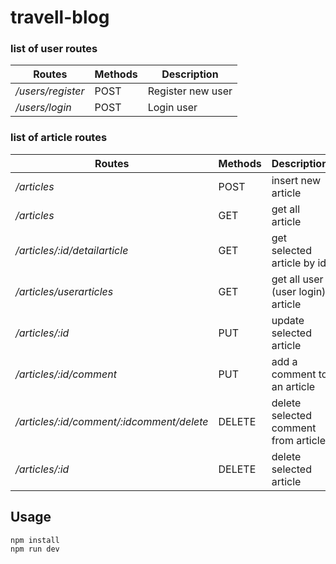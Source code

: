 # travell-blog

### list of user routes
Routes | Methods | Description
-------|---------|------------
_/users/register_ | POST | Register new user
_/users/login_ | POST | Login user 


### list of article routes
Routes | Methods | Description
-------|---------|------------
_/articles_ | POST | insert new article
_/articles_ | GET | get all article
_/articles/:id/detailarticle_ | GET | get selected article by id
_/articles/userarticles_ | GET | get all user (user login) article
_/articles/:id_ | PUT | update selected article
_/articles/:id/comment_ | PUT | add a comment to an article
_/articles/:id/comment/:idcomment/delete_ | DELETE | delete selected comment from article
_/articles/:id_ | DELETE | delete selected article

## Usage

```
npm install
npm run dev


